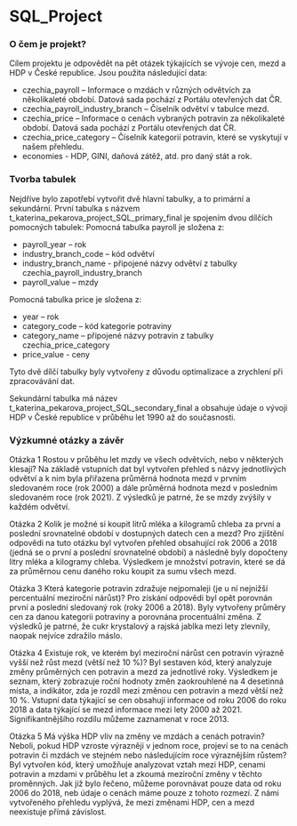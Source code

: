 # SQL_Project

### O čem je projekt?

Cílem projektu je odpovědět na pět otázek týkajících se vývoje cen, mezd a HDP v České republice. Jsou použita následující data:

-	czechia_payroll – Informace o mzdách v různých odvětvích za několikaleté období. Datová sada pochází z Portálu otevřených dat ČR.
-	czechia_payroll_industry_branch – Číselník odvětví v tabulce mezd.
-	czechia_price – Informace o cenách vybraných potravin za několikaleté období. Datová sada pochází z Portálu otevřených dat ČR.
-	czechia_price_category – Číselník kategorií potravin, které se vyskytují v našem přehledu.
-	economies - HDP, GINI, daňová zátěž, atd. pro daný stát a rok.

### Tvorba tabulek
Nejdříve bylo zapotřebí vytvořit dvě hlavní tabulky, a to primární a sekundární.
První tabulka s názvem t_katerina_pekarova_project_SQL_primary_final je spojením dvou dílčích pomocných tabulek:
Pomocná tabulka payroll je složena z:
-	payroll_year – rok
-	industry_branch_code – kód odvětví
-	industry_branch_name  - připojené názvy odvětví z tabulky czechia_payroll_industry_branch 
-	payroll_value – mzdy

Pomocná tabulka price je složena z:
-	year – rok
-	category_code – kód kategorie potraviny
-	category_name – připojené názvy potravin z tabulky czechia_price_category
-	price_value - ceny

Tyto dvě dílčí tabulky byly vytvořeny z důvodu optimalizace a zrychlení při zpracovávání dat.

Sekundární tabulka má název t_katerina_pekarova_project_SQL_secondary_final a obsahuje údaje o vývoji HDP v České republice v průběhu let 1990 až do současnosti.

### Výzkumné otázky a závěr

Otázka 1 Rostou v průběhu let mzdy ve všech odvětvích, nebo v některých klesají?
Na základě vstupních dat byl vytvořen přehled s názvy jednotlivých odvětví a k nim byla přiřazena průměrná hodnota mezd v prvním sledovaném roce (rok 2000) a dále průměrná hodnota mezd v posledním sledovaném roce (rok 2021). Z výsledků je patrné, že se mzdy zvýšily v každém odvětví.

Otázka 2 Kolik je možné si koupit litrů mléka a kilogramů chleba za první a poslední srovnatelné období v dostupných datech cen a mezd? Pro zjištění odpovědi na tuto otázku byl vytvořen přehled obsahující rok 2006 a 2018 (jedná se o první a poslední srovnatelné období) a následně byly dopočteny litry mléka a kilogramy chleba. Výsledkem je množství potravin, které se dá za průměrnou cenu daného roku koupit za sumu všech mezd.

Otázka 3 Která kategorie potravin zdražuje nejpomaleji (je u ní nejnižší percentuální meziroční nárůst)? Pro získání odpovědi byl opět porovnán první a poslední sledovaný rok (roky 2006 a 2018). Byly vytvořeny průměry cen za danou kategorii potraviny a porovnána procentuální změna. Z výsledků je patrné, že cukr krystalový a rajská jablka mezi lety zlevnily, naopak nejvíce zdražilo máslo.

Otázka 4 Existuje rok, ve kterém byl meziroční nárůst cen potravin výrazně vyšší než růst mezd (větší než 10 %)? Byl sestaven kód, který analyzuje změny průměrných cen potravin a mezd za jednotlivé roky. Výsledkem je seznam, který zobrazuje roční hodnoty změn zaokrouhlené na 4 desetinná místa, a indikátor, zda je rozdíl mezi změnou cen potravin a mezd větší než 10 %. Vstupní data týkající se cen obsahují informace od roku 2006 do roku 2018 a data týkající se mezd informace mezi lety 2000 až 2021. Signifikantnějšího rozdílu můžeme zaznamenat v roce 2013.

Otázka 5 Má výška HDP vliv na změny ve mzdách a cenách potravin? Neboli, pokud HDP vzroste výrazněji v jednom roce, projeví se to na cenách potravin či mzdách ve stejném nebo následujícím roce výraznějším růstem? Byl vytvořen kód, který umožňuje analyzovat vztah mezi HDP, cenami potravin a mzdami v průběhu let a zkoumá meziroční změny v těchto proměnných. Jak již bylo řečeno, můžeme porovnávat pouze data od roku 2006 do 2018, neb údaje o cenách máme pouze z tohoto rozmezí. Z námi vytvořeného přehledu vyplývá, že mezi změnami HDP, cen a mezd neexistuje přímá závislost.
